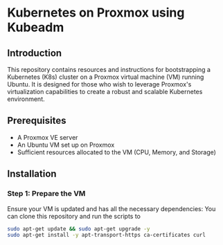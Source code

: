 # Kubernetes on Proxmox using Kubeadm

## Introduction
This repository contains resources and instructions for bootstrapping a Kubernetes (K8s) cluster on a Proxmox virtual machine (VM) running Ubuntu. It is designed for those who wish to leverage Proxmox's virtualization capabilities to create a robust and scalable Kubernetes environment.

## Prerequisites
- A Proxmox VE server
- An Ubuntu VM set up on Proxmox
- Sufficient resources allocated to the VM (CPU, Memory, and Storage)

## Installation

### Step 1: Prepare the  VM
Ensure your VM is updated and has all the necessary dependencies:
You can clone this repository and run the scripts to 
```bash
sudo apt-get update && sudo apt-get upgrade -y
sudo apt-get install -y apt-transport-https ca-certificates curl
